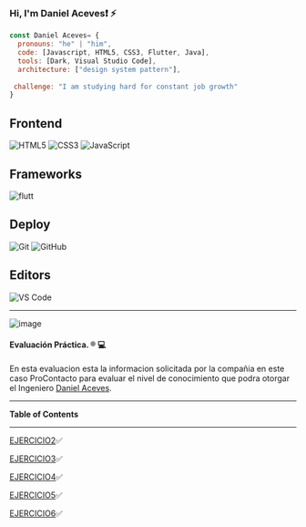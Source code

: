 ### Hi, I'm Daniel Aceves❗ ⚡


```js
const Daniel Aceves= {
  pronouns: "he" | "him",
  code: [Javascript, HTML5, CSS3, Flutter, Java],
  tools: [Dark, Visual Studio Code],
  architecture: ["design system pattern"],
 
 challenge: "I am studying hard for constant job growth"
}
```
## Frontend
![HTML5](https://img.shields.io/badge/-HTML5-%23E44D27?style=flat-square&logo=html5&logoColor=ffffff)
![CSS3](https://img.shields.io/badge/-CSS3-%231572B6?style=flat-square&logo=css3)
![JavaScript](https://img.shields.io/badge/-JavaScript-black?style=flat-square&logo=javascript)

## Frameworks
![flutt](https://user-images.githubusercontent.com/91232190/165925831-5bcf07b5-bb79-43d6-9176-ab122913ec93.jpg)


## Deploy
![Git](https://img.shields.io/badge/-Git-black?style=flat-square&logo=git)
![GitHub](https://img.shields.io/badge/-GitHub-181717?style=flat-square&logo=github)

## Editors
![VS Code](http://img.shields.io/badge/-VS%20Code-007ACC?style=flat-square&logo=visual-studio-code)

------
![image](https://user-images.githubusercontent.com/91232190/165880467-7f9e8107-ff7b-4d4c-9ba5-edce4069fe12.png)


#### Evaluación Práctica. &reg; 💻

En esta evaluacion esta la informacion solicitada por la compañia en este caso ProContacto para evaluar el nivel de conocimiento que podra otorgar el Ingeniero  [Daniel Aceves](https://github.com/IngDanielAceves "Daniel Aceves").

------

**Table of Contents**

------

[EJERCICIO2](https://github.com/IngDanielAceves/IngDanielAceves/blob/main/PROCONTACTO/EJERCICIO2.md)✅ 


[EJERCICIO3](https://github.com/IngDanielAceves/IngDanielAceves/blob/main/PROCONTACTO/EJERCICIO3.md)✅ 

[EJERCICIO4](https://github.com/IngDanielAceves/IngDanielAceves/blob/main/PROCONTACTO/EJERCICIO4.md)✅ 

[EJERCICIO5](https://github.com/IngDanielAceves/IngDanielAceves/blob/main/PROCONTACTO/EJERCICIO5.md)✅

[EJERCICIO6](https://github.com/IngDanielAceves/IngDanielAceves/blob/main/PROCONTACTO%20DEVELOPER/EJERCICIO6.md)✅
